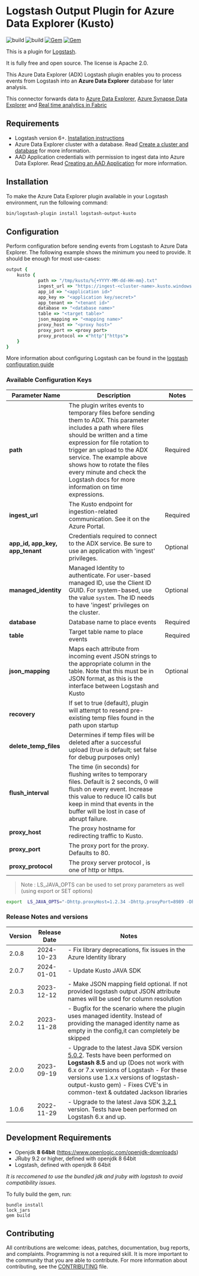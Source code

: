 # Logstash Output Plugin for Azure Data Explorer (Kusto)

![build](https://github.com/Azure/logstash-output-kusto/workflows/build/badge.svg)
![build](https://github.com/Azure/logstash-output-kusto/workflows/build/badge.svg?branch=master)
[![Gem](https://img.shields.io/gem/v/logstash-output-kusto.svg)](https://rubygems.org/gems/logstash-output-kusto)
[![Gem](https://img.shields.io/gem/dt/logstash-output-kusto.svg)](https://rubygems.org/gems/logstash-output-kusto)

This is a plugin for [Logstash](https://github.com/elastic/logstash).

It is fully free and open source. The license is Apache 2.0.

This Azure Data Explorer (ADX) Logstash plugin enables you to process events from Logstash into an **Azure Data Explorer** database for later analysis. 

This connector forwards data to
[Azure Data Explorer](https://docs.microsoft.com/en-us/azure/data-explorer),
[Azure Synapse Data Explorer](https://docs.microsoft.com/en-us/azure/synapse-analytics/data-explorer/data-explorer-overview) and
[Real time analytics in Fabric](https://learn.microsoft.com/en-us/fabric/real-time-analytics/overview)

## Requirements

- Logstash version 6+. [Installation instructions](https://www.elastic.co/guide/en/logstash/current/installing-logstash.html) 
- Azure Data Explorer cluster with a database. Read [Create a cluster and database](https://docs.microsoft.com/en-us/azure/data-explorer/create-cluster-database-portal) for more information.
- AAD Application credentials with permission to ingest data into Azure Data Explorer. Read [Creating an AAD Application](https://docs.microsoft.com/en-us/azure/kusto/management/access-control/how-to-provision-aad-app) for more information.

## Installation

To make the Azure Data Explorer plugin available in your Logstash environment, run the following command:
```sh
bin/logstash-plugin install logstash-output-kusto
```

## Configuration

Perform configuration before sending events from Logstash to Azure Data Explorer. The following example shows the minimum you need to provide. It should be enough for most use-cases:

```ruby
output {
	kusto {
            path => "/tmp/kusto/%{+YYYY-MM-dd-HH-mm}.txt"
            ingest_url => "https://ingest-<cluster-name>.kusto.windows.net/"
            app_id => "<application id>"
            app_key => "<application key/secret>"
            app_tenant => "<tenant id>"
            database => "<database name>"
            table => "<target table>"
            json_mapping => "<mapping name>"
            proxy_host => "<proxy host>"
            proxy_port => <proxy port>
            proxy_protocol => <"http"|"https">              
	}
}
```
More information about configuring Logstash can be found in the [logstash configuration guide](https://www.elastic.co/guide/en/logstash/current/configuration.html)

### Available Configuration Keys

| Parameter Name | Description | Notes |
| --- | --- | --- |
| **path** | The plugin writes events to temporary files before sending them to ADX. This parameter includes a path where files should be written and a time expression for file rotation to trigger an upload to the ADX service. The example above shows how to rotate the files every minute and check the Logstash docs for more information on time expressions. | Required
| **ingest_url** | The Kusto endpoint for ingestion-related communication. See it on the Azure Portal.| Required|
| **app_id, app_key, app_tenant**| Credentials required to connect to the ADX service. Be sure to use an application with 'ingest' privileges. | Optional|
| **managed_identity**| Managed Identity to authenticate. For user-based managed ID, use the Client ID GUID. For system-based, use the value `system`. The ID needs to have 'ingest' privileges on the cluster. | Optional|
| **database**| Database name to place events | Required |
| **table** | Target table name to place events | Required
| **json_mapping** | Maps each attribute from incoming event JSON strings to the appropriate column in the table. Note that this must be in JSON format, as this is the interface between Logstash and Kusto | Optional |
| **recovery** | If set to true (default), plugin will attempt to resend pre-existing temp files found in the path upon startup | |
| **delete_temp_files** | Determines if temp files will be deleted after a successful upload (true is default; set false for debug purposes only)| |
| **flush_interval** | The time (in seconds) for flushing writes to temporary files. Default is 2 seconds, 0 will flush on every event. Increase this value to reduce IO calls but keep in mind that events in the buffer will be lost in case of abrupt failure.| |
| **proxy_host** | The proxy hostname for redirecting traffic to Kusto.| |
| **proxy_port** | The proxy port for the proxy. Defaults to 80.| |
| **proxy_protocol** | The proxy server protocol , is one of http or https.| |

> Note : LS_JAVA_OPTS can be used to set proxy parameters as well (using export or SET options)

```bash
export  LS_JAVA_OPTS="-Dhttp.proxyHost=1.2.34 -Dhttp.proxyPort=8989 -Dhttps.proxyHost=1.2.3.4 -Dhttps.proxyPort=8989"
```


### Release Notes and versions

| Version | Release Date | Notes |
| --- | --- | --- |
| 2.0.8 | 2024-10-23 | - Fix library deprecations, fix issues in the Azure Identity library  |
| 2.0.7 | 2024-01-01 | - Update Kusto JAVA SDK  |
| 2.0.3 | 2023-12-12 | - Make JSON mapping field optional. If not provided logstash output JSON attribute names will be used for column resolution  |
| 2.0.2 | 2023-11-28 | - Bugfix for the scenario where the plugin uses managed identity. Instead of providing the managed identity name as empty in the config,it can completely be skipped  |
| 2.0.0 | 2023-09-19 | - Upgrade to the latest Java SDK version [5.0.2](https://github.com/Azure/azure-kusto-java/releases/tag/v5.0.2). Tests have been performed on **__Logstash 8.5__**  and up (Does not work with 6.x or 7.x versions of Logstash - For these versions use 1.x.x versions of logstash-output-kusto gem) - Fixes CVE's in common-text & outdated Jackson libraries  |
| 1.0.6 | 2022-11-29 | - Upgrade to the latest Java SDK [3.2.1](https://github.com/Azure/azure-kusto-java/releases/tag/v3.2.1) version. Tests have been performed on Logstash 6.x and up.|


## Development Requirements

- Openjdk **8 64bit** (https://www.openlogic.com/openjdk-downloads)
- JRuby 9.2 or higher, defined with openjdk 8 64bit
- Logstash, defined with openjdk 8 64bit

*It is reccomened to use the bundled jdk and jruby with logstash to avoid compatibility issues.*

To fully build the gem, run: 

```shell
bundle install
lock_jars
gem build
```

## Contributing

All contributions are welcome: ideas, patches, documentation, bug reports, and complaints.
Programming is not a required skill. It is more important to the community that you are able to contribute.
For more information about contributing, see the [CONTRIBUTING](https://github.com/elastic/logstash/blob/master/CONTRIBUTING.md) file.
